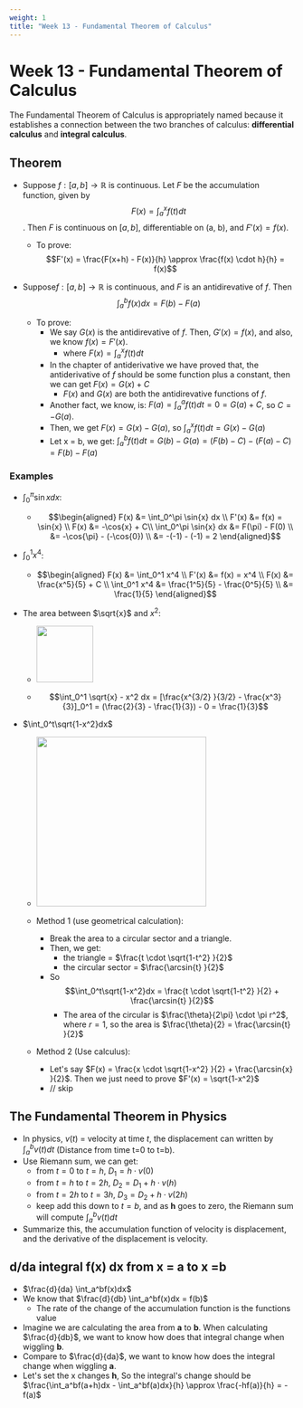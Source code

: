 ```yaml
---
weight: 1
title: "Week 13 - Fundamental Theorem of Calculus"
---
```


# Week 13 - Fundamental Theorem of Calculus

The Fundamental Theorem of Calculus is appropriately named because it establishes a connection between the two branches of calculus: **differential calculus** and **integral calculus**.

## Theorem

* Suppose $f: [a, b] \to \mathbb{R}$ is continuous. Let $F$ be the accumulation function, given by $$F(x) = \int_a^x f(t) dt$$. Then $F$ is continuous on $[a, b]$, differentiable on (a, b), and $F'(x) = f(x)$.
    * To prove: $$F'(x) = \frac{F(x+h) - F(x)}{h} \approx \frac{f(x) \cdot h}{h} = f(x)$$

* Suppose$f: [a, b] \to \mathbb{R}$ is continuous, and $F$ is an antidirevative of $f$. Then $$\int_a^b f(x) dx = F(b) - F(a)$$
    * To prove: 
        * We say $G(x)$ is the antidirevative of $f$. Then, $G'(x) = f(x)$, and also, we know $f(x) = F'(x)$.
            * where $F(x) = \int_a^x f(t) dt$ 
        * In the chapter of antiderivative we have proved that, the antiderivative of $f$ should be some function plus a constant, then we can get $F(x) = G(x) + C$
            * $F(x)$ and $G(x)$ are both the antidirevative functions of $f$.
        * Another fact, we know, is: $F(a) = \int_a^a f(t) dt = 0 = G(a) + C$, so $C = -G(a)$.
        * Then, we get $F(x) = G(x) - G(a)$, so $\int_a^x f(t) dt = G(x) - G(a)$
        * Let x = b, we get: $\int_a^b f(t) dt = G(b) - G(a) = (F(b) - C) - (F(a) - C) = F(b) - F(a)$

### Examples

* $\int_0^\pi \sin{x} dx$:
    * $$\begin{aligned}
        F(x) &= \int_0^\pi \sin{x} dx \\
        F'(x) &= f(x) = \sin{x} \\
        F(x) &= -\cos{x} + C\\
        \int_0^\pi \sin{x} dx &= F(\pi) - F(0) \\
        &= -\cos{\pi} - (-\cos{0}) \\
        &= -(-1) - (-1) = 2
        \end{aligned}$$
* $\int_0^1 x^4$:
    * $$\begin{aligned}
        F(x) &= \int_0^1 x^4 \\
        F'(x) &= f(x) = x^4 \\
        F(x) &=  \frac{x^5}{5} + C \\
        \int_0^1 x^4 &= \frac{1^5}{5} - \frac{0^5}{5} \\
        &= \frac{1}{5}
        \end{aligned}$$

* The area between $\sqrt{x}$ and $x^2$:
    * <img src="https://i.imgur.com/BkQe7cA.jpg" style="width:100px" />

    * $$\int_0^1 \sqrt{x} - x^2 dx = [\frac{x^{3/2} }{3/2} - \frac{x^3}{3}]_0^1 = (\frac{2}{3} - \frac{1}{3}) - 0 = \frac{1}{3}$$


* $\int_0^t\sqrt{1-x^2}dx$
    * <img src="https://i.imgur.com/NOG2L21.jpg" style="width:300px" />
    * Method 1 (use geometrical calculation):
        * Break the area to a circular sector and a triangle.
        * Then, we get:
            * the triangle = $\frac{t \cdot \sqrt{1-t^2} }{2}$
            * the circular sector = $\frac{\arcsin{t} }{2}$
        * So $$\int_0^t\sqrt{1-x^2}dx = \frac{t \cdot \sqrt{1-t^2} }{2} + \frac{\arcsin{t} }{2}$$
            * The area of the circular is $\frac{\theta}{2\pi} \cdot \pi r^2$, where $r = 1$, so the area is $\frac{\theta}{2} = \frac{\arcsin{t} }{2}$

    * Method 2 (Use calculus):
        * Let's say $F(x) = \frac{x \cdot \sqrt{1-x^2} }{2} + \frac{\arcsin{x} }{2}$. Then we just need to prove $F'(x) = \sqrt{1-x^2}$
        * // skip

## The Fundamental Theorem in Physics

* In physics, $v(t)$ = velocity at time $t$, the displacement can written by $\int_a^b v(t) dt$ (Distance from time t=0 to t=b).
* Use Riemann sum, we can get:
    * $\text{from } t = 0 \text{ to } t = h$, $D_1 = h \cdot v(0)$
    * $\text{from } t = h \text{ to } t = 2h$, $D_2 = D_1 + h \cdot v(h)$
    * $\text{from } t = 2h \text{ to } t = 3h$, $D_3 = D_2 + h \cdot v(2h)$
    * keep add this down to $t=b$, and as **h** goes to zero, the Riemann sum will compute $\int_a^b v(t) dt$
* Summarize this, the accumulation function of velocity is displacement, and the derivative of the displacement is velocity.

## d/da integral f(x) dx from x = a to x =b

* $\frac{d}{da} \int_a^bf(x)dx$
* We know that $\frac{d}{db} \int_a^bf(x)dx = f(b)$
    * The rate of the change of the accumulation function is the functions value
* Imagine we are calculating the area from **a** to **b**. When calculating $\frac{d}{db}$, we want to know how does that integral change when wiggling **b**.
* Compare to $\frac{d}{da}$, we want to know how does the integral change when wiggling **a**.
* Let's set the x changes **h**, So the integral's change should be $\frac{\int_a^bf(a+h)dx - \int_a^bf(a)dx}{h} \approx \frac{-hf(a)}{h} = -f(a)$

